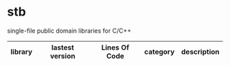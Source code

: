 stb
===

single-file public domain libraries for C/C++

library    | lastest version | Lines Of Code | category | description
--------------------- | ---- | --------------| -------- | --------------------------------
